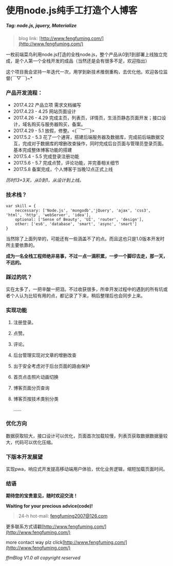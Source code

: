 # 使用node.js纯手工打造个人博客

##### Tag: node.js, jquery, Materialize

>blog link: [http://www.fengfuming.com/](http://www.fengfuming.com/)

一枚前端菜鸟利用node.js打造的全栈node.js，整个产品从0到1到部署上线独立完成，是个人第一个全栈开发的成品（当然还是会有很多不足，欢迎指出）

这个项目我会坚持一年迭代一次，用学到新技术推倒重构，去优化他。欢迎各位监督(￣▽￣)~*

### 产品开发流程：

* 2017.4.22 产品立项 需求文档编写
* 2017.4.23 - 4.25 网站页面设计
* 2017.4.26 - 4.29 完成主页，列表页，详情页，生活页静态页面开发；接口设计，域名购买与服务器购买，备案。
* 2017.4.29 - 5.1 放假，修整。<(￣︶￣)>
* 2017.5.2 - 5.3 花了一个通宵，搭建后端服务器及数据库，完成前后端数据交互，完成对于数据库的增删改查操作，同时完成后台页面与管理员登录页面。基本完成整体博客功能的搭建
* 2017.5.4 - 5.5 完成登录注册功能
* 2017.5.6 - 5.7 完成点赞，评论功能，并完善相关细节
* 2017.5.8   备案完成，个人博客于当晚12点正式上线

*历时13+3天，从0到1，从设计到上线。*

### 技术栈？

	var skill = {
		neccessary: ['Node.js', 'mongodb','jQuery', 'ajax', 'css3', 'html', 'http', 'webServer', 'idea'],
		optional: ['Sense of Beauty', 'UI', 'router', 'design'],
		other: ['es6', 'database', 'smart', 'async', 'smart']
	}

当然除了上面列举的，可能还有一些涵盖不了的点。而且这也只是1.0版本开发时所主要依靠的。

**成为一名全栈工程师绝非易事，不过一点一滴积累，一步一个脚印去走，那一天，不远的。**

### 踩过的坑？

实在太多了，一把辛酸一把泪。不过收获很多，所幸开发过程中的遇到的所有坑或者个人认为比较有用的点，都记录了下来，稍后整理后也会同步上来。

### 实现功能

1. 注册登录。
2. 点赞。
3. 评论。
4. 后台管理实现对文章的增删改查
5. 出于安全考虑对于后台页面的路由保护
6. 首页点击照片动画切换
7. 博客页面分页查询
8. 博客页按技术类别分类

	......

### 优化方向

数据获取较大，接口设计可以优化，页面首次加载较慢，列表页获取数据数据量较大，代码可以优化压缩。

### 下版本开发展望

实现pwa，响应式开发提高移动端用户体验，优化业务逻辑，缩短加载页面时间。


### 结语

**期待您的宝贵意见，随时欢迎交流！**

**Waiting for your precious advice(code)!**

>24-h hot-mail: fengfuming2007@126.com

更多联系方式请戳[http://www.fengfuming.com/](http://www.fengfuming.com/)

more contact way plz click[http://www.fengfuming.com/](http://www.fengfuming.com/)


*ffmBlog V1.0  all copyright reserved*

